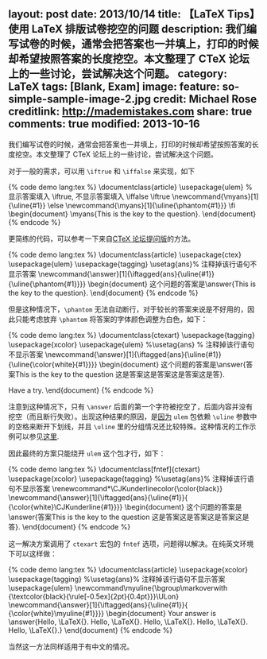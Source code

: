 layout: post
date: 2013/10/14
title: 【LaTeX Tips】使用 LaTeX 排版试卷挖空的问题
description: 我们编写试卷的时候，通常会把答案也一并填上，打印的时候却希望按照答案的长度挖空。本文整理了 CTeX 论坛上的一些讨论，尝试解决这个问题。
category: LaTeX
tags: [Blank, Exam]
image:
  feature: so-simple-sample-image-2.jpg
  credit: Michael Rose
  creditlink: http://mademistakes.com
share: true
comments: true
modified: 2013-10-16
---

我们编写试卷的时候，通常会把答案也一并填上，打印的时候却希望按照答案的长度挖空。本文整理了 CTeX 论坛上的一些讨论，尝试解决这个问题。

对于一般的需求，可以用 `\iftrue` 和 `\iffalse` 来实现，如下

<!--more-->

{% code demo lang:tex %}
\documentclass{article}
\usepackage{ulem}
% 显示答案填入 \iftrue, 不显示答案填入 \iffalse
\iftrue
\newcommand{\myans}[1]{\uline{#1}}
\else
\newcommand{\myans}[1]{\uline{\phantom{#1}}}
\fi
\begin{document}
\myans{This is the key to the question}.
\end{document}
{% endcode %}

更简练的代码，可以参考一下来自[CTeX 论坛提问版](http://bbs.ctex.org/forum.php?mod=redirect&goto=findpost&ptid=77113&pid=453266&fromuid=109739)的方法。

{% code demo lang:tex %}
\documentclass{article}
\usepackage{ctex}
\usepackage{ulem}
\usepackage{tagging}
\usetag{ans}% 注释掉该行语句不显示答案
\newcommand{\answer}[1]{\iftagged{ans}{\uline{#1}}{\uline{\phantom{#1}}}}
\begin{document}
这个问题的答案是\answer{This is the key to the question}.
\end{document}
{% endcode %}

但是这种情况下，`\phantom` 无法自动断行，对于较长的答案来说是不好用的，因此只能考虑放弃 `\phantom` 将答案的字体颜色调整为白色，如下：

{% code demo lang:tex %}
\documentclass{ctexart}
\usepackage{tagging}
\usepackage{xcolor}
\usepackage{ulem}
%\usetag{ans} % 注释掉该行语句不显示答案
\newcommand{\answer}[1]{\iftagged{ans}{\uline{#1}}{\uline{\color{white}{#1}}}}
\begin{document}
这个问题的答案是\answer{答案This is the key to the question 这是答案这是答案这是答案这是答}.

Have a try.
\end{document}
{% endcode %}

注意到这种情况下，只有 `\answer` 后面的第一个字符被挖空了，后面内容并没有挖空（而且断行失败）。出现这种结果的原因，是[因为](http://bbs.ctex.org/forum.php?mod=redirect&goto=findpost&ptid=77124&pid=453316&fromuid=109739) `ulem` 包依赖 `\uline` 参数中的空格来断开下划线，并且 `\uline` 里的分组情况还比较特殊。这种情况的工作示例可以参见[这里](http://bbs.ctex.org/forum.php?mod=viewthread&tid=77124&fromuid=109739).

因此最终的方案只能绕开 `ulem` 这个包才行，如下：

{% code demo lang:tex %}
\documentclass[fntef]{ctexart}
\usepackage{xcolor}
\usepackage{tagging}
%\usetag{ans}% 注释掉该行语句不显示答案
\renewcommand*\CJKunderlinecolor{\color{black}}
\newcommand{\answer}[1]{\iftagged{ans}{\uline{#1}}{
    {\color{white}\CJKunderline{#1}}}}
\begin{document}
这个问题的答案是\answer{答案This is the key to the question 这是答案这是答案这是答案这是答}.
\end{document}
{% endcode %}

这一解决方案调用了 `ctexart` 宏包的 `fntef` 选项，问题得以解决。在纯英文环境下可以这样做：

{% code demo lang:tex %}
\documentclass{article}
\usepackage{xcolor}
\usepackage{tagging}
%\usetag{ans}% 注释掉该行语句不显示答案
\usepackage{ulem}
\newcommand\myuline{\bgroup\markoverwith
	{\textcolor{black}{\rule[-0.5ex]{2pt}{0.4pt}}}\ULon}
\newcommand{\answer}[1]{\iftagged{ans}{\uline{#1}}{
	{\color{white}\myuline{#1}}}}
\begin{document}
Your answer is \answer{Hello, \LaTeX{}. Hello, \LaTeX{}. Hello, \LaTeX{}. Hello, \LaTeX{}. Hello, \LaTeX{}.}
\end{document}
{% endcode %}

当然这一方法同样适用于有中文的情况。
